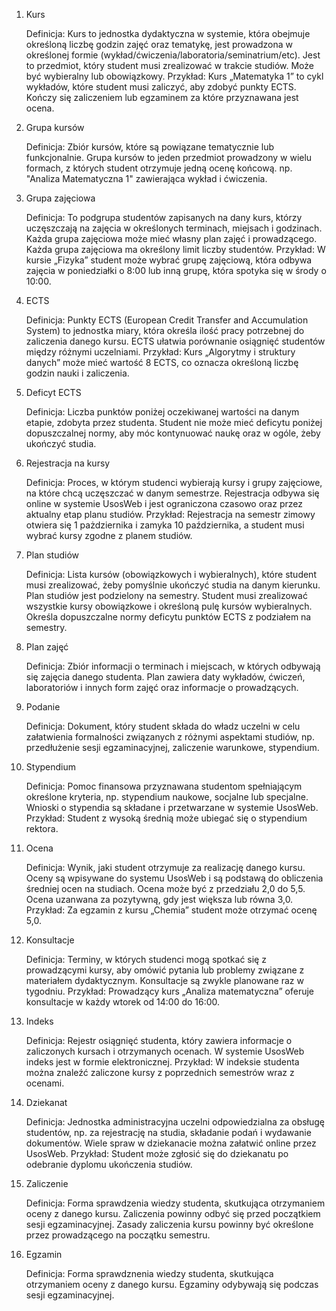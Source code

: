 1. Kurs

    Definicja: Kurs to jednostka dydaktyczna w systemie, która obejmuje określoną liczbę godzin zajęć oraz tematykę, jest prowadzona w określonej formie (wykład/ćwiczenia/laboratoria/seminatrium/etc). Jest to przedmiot, który student musi zrealizować w trakcie studiów. Może być wybieralny lub obowiązkowy.
    Przykład: Kurs „Matematyka 1” to cykl wykładów, które student musi zaliczyć, aby zdobyć punkty ECTS.
    Kończy się zaliczeniem lub egzaminem za które przyznawana jest ocena.

2. Grupa kursów

    Definicja: Zbiór kursów, które są powiązane tematycznie lub funkcjonalnie. Grupa kursów to jeden przedmiot prowadzony w wielu formach, z których student otrzymuje jedną ocenę końcową. np. "Analiza Matematyczna 1" zawierająca wykład i ćwiczenia.

3. Grupa zajęciowa

    Definicja: To podgrupa studentów zapisanych na dany kurs, którzy uczęszczają na zajęcia w określonych terminach, miejsach i godzinach. Każda grupa zajęciowa może mieć własny plan zajęć i prowadzącego. Każda grupa zajęciowa ma określony limit liczby studentów.
    Przykład: W kursie „Fizyka” student może wybrać grupę zajęciową, która odbywa zajęcia w poniedziałki o 8:00 lub inną grupę, która spotyka się w środy o 10:00.

4. ECTS

    Definicja: Punkty ECTS (European Credit Transfer and Accumulation System) to jednostka miary, która określa ilość pracy potrzebnej do zaliczenia danego kursu. ECTS ułatwia porównanie osiągnięć studentów między różnymi uczelniami.
    Przykład: Kurs „Algorytmy i struktury danych” może mieć wartość 8 ECTS, co oznacza określoną liczbę godzin nauki i zaliczenia.

5. Deficyt ECTS

    Definicja: Liczba punktów poniżej oczekiwanej wartości na danym etapie, zdobyta przez studenta. Student nie może mieć deficytu poniżej dopuszczalnej normy, aby móc kontynuować naukę oraz w ogóle, żeby ukończyć studia. 

6. Rejestracja na kursy

    Definicja: Proces, w którym studenci wybierają kursy i grupy zajęciowe, na które chcą uczęszczać w danym semestrze. Rejestracja odbywa się online w systemie UsosWeb i jest ograniczona czasowo oraz przez aktualny etap planu studiów.
    Przykład: Rejestracja na semestr zimowy otwiera się 1 pażdziernika i zamyka 10 października, a student musi wybrać kursy zgodne z planem studiów.

7. Plan studiów

    Definicja: Lista kursów (obowiązkowych i wybieralnych), które student musi zrealizować, żeby pomyślnie ukończyć studia na danym kierunku. Plan studiów jest podzielony na semestry. Student musi zrealizować wszystkie kursy obowiązkowe i określoną pulę kursów wybieralnych. Określa dopuszczalne normy deficytu punktów ECTS z podziałem na semestry.

8. Plan zajęć

    Definicja: Zbiór informacji o terminach i miejscach, w których odbywają się zajęcia danego studenta. Plan zawiera daty wykładów, ćwiczeń, laboratoriów i innych form zajęć oraz informacje o prowadzących.

9.  Podanie

    Definicja: Dokument, który student składa do władz uczelni w celu załatwienia formalności związanych z różnymi aspektami studiów, np. przedłużenie sesji egzaminacyjnej, zaliczenie warunkowe, stypendium.

10. Stypendium

    Definicja: Pomoc finansowa przyznawana studentom spełniającym określone kryteria, np. stypendium naukowe, socjalne lub specjalne. Wnioski o stypendia są składane i przetwarzane w systemie UsosWeb.
    Przykład: Student z wysoką średnią może ubiegać się o stypendium rektora.

11. Ocena

    Definicja: Wynik, jaki student otrzymuje za realizację danego kursu. Oceny są wpisywane do systemu UsosWeb i są podstawą do obliczenia średniej ocen na studiach. Ocena może być z przedziału 2,0 do 5,5. Ocena uzanwana za pozytywną, gdy jest większa lub równa 3,0. 
    Przykład: Za egzamin z kursu „Chemia” student może otrzymać ocenę 5,0.

12. Konsultacje

    Definicja: Terminy, w których studenci mogą spotkać się z prowadzącymi kursy, aby omówić pytania lub problemy związane z materiałem dydaktycznym. Konsultacje są zwykle planowane raz w tygodniu.
    Przykład: Prowadzący kurs „Analiza matematyczna” oferuje konsultacje w każdy wtorek od 14:00 do 16:00.

13. Indeks

    Definicja: Rejestr osiągnięć studenta, który zawiera informacje o zaliczonych kursach i otrzymanych ocenach. W systemie UsosWeb indeks jest w formie elektronicznej.
    Przykład: W indeksie studenta można znaleźć zaliczone kursy z poprzednich semestrów wraz z ocenami.

14. Dziekanat

    Definicja: Jednostka administracyjna uczelni odpowiedzialna za obsługę studentów, np. za rejestrację na studia, składanie podań i wydawanie dokumentów. Wiele spraw w dziekanacie można załatwić online przez UsosWeb.
    Przykład: Student może zgłosić się do dziekanatu po odebranie dyplomu ukończenia studiów.

15. Zaliczenie

    Definicja: Forma sprawdzenia wiedzy studenta, skutkująca otrzymaniem oceny z danego kursu. Zaliczenia powinny odbyć się przed początkiem sesji egzaminacyjnej. Zasady zaliczenia kursu powinny być określone przez prowadzącego na początku semestru.

16. Egzamin

    Definicja: Forma sprawdznenia wiedzy studenta, skutkująca otrzymaniem oceny z danego kursu. Egzaminy odybywają się podczas sesji egzaminacyjnej.